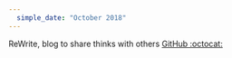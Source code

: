 ```yaml
---
  simple_date: "October 2018"
---
```


ReWrite, blog to share thinks with others [GitHub :octocat:](https://github.com/obsinqsob01/rewrite)
